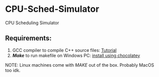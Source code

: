 # CPU-Sched-Simulator

CPU Scheduling Simulator

## Requirements:

1. GCC compiler to compile C++ source files: [Tutorial](https://dev.to/gamegods3/how-to-install-gcc-in-windows-10-the-easier-way-422j)
2. _**Make**_ to run makefile on Windows PC: [install using chocolatey](https://community.chocolatey.org/packages/make)

NOTE: Linux machines come with _MAKE_ out of the box. Probably MacOS too idk.
